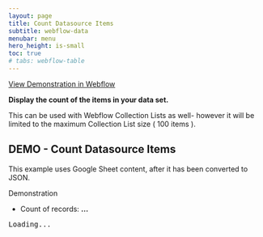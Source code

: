 ```yaml
---
layout: page
title: Count Datasource Items
subtitle: webflow-data
menubar: menu
hero_height: is-small
toc: true
# tabs: webflow-table
---
```


<a class="button is-danger" href="https://sygnal-webflow-utils.webflow.io/demo/collection-item-count" target="_blank">View Demonstration in Webflow</a>

**Display the count of the items in your data set.**

This can be used with Webflow Collection Lists as well-
however it will be limited to the maximum Collection List size
( 100 items ). 


## DEMO - Count Datasource Items

This example uses Google Sheet content, after it has been converted to JSON.

<span class="tag is-danger is-medium is-light">Demonstration</span>

- Count of records: <b><span id="cnt1">...</span></b> 

<div class="demo area grey large">
    <pre id="json1">Loading...</pre>
</div>

<script src="https://code.jquery.com/jquery-3.6.0.min.js" type="text/javascript" crossorigin="anonymous"></script>

<script type="module">
        
    import { getGoogleSheetData } from 'https://cdn.jsdelivr.net/gh/sygnaltech/webflow-util/src/datasources/google-sheet-data.js';
        
    import { Database } from 'https://cdn.jsdelivr.net/gh/sygnaltech/webflow-util/src/modules/webflow-data.js';

    import { loadAllDataSources } from 'https://cdn.jsdelivr.net/gh/sygnaltech/webflow-util/src/datasources/webflow-collectionlist-data.js';

    $(function () {

        var json;

        var db = new Database();

        // Get JSON data
        getGoogleSheetData(
            '16lPOiFz5Ow-FTro5SWS-m00fNhRjgsiyeSBdme3gKX0',
            true // pretty print
        ).then((res) => {

            $("#json1").text(
                res
            );

            db.data.set(
                "test",
                JSON.parse(res) // data
            );

            // Count items
            $("#cnt1").text(
                db.getCountOfRecords("test")
            );

        }, (err) => {
            console.log(err);
        });

    });

</script>

